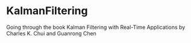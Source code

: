 # KalmanFiltering
Going through the book Kalman Filtering with Real-Time Applications by Charles K. Chui and Guanrong Chen
